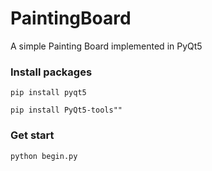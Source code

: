 # PaintingBoard

A simple Painting Board implemented in PyQt5

### Install packages

`pip install pyqt5`

`pip install PyQt5-tools""`

### Get start

`python begin.py`

